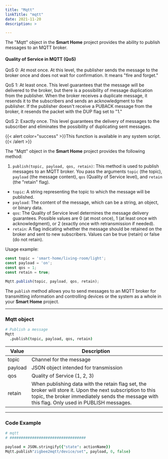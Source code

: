 ```yaml
---
title: "Mqtt"
linkTitle: "mqtt"
date: 2021-11-20 
description: >

---
```


The "Mqtt" object in the **Smart Home** project provides the ability to publish messages to an MQTT broker.

#### Quality of Service in MQTT (QoS)

QoS 0: At most once. At this level, the publisher sends the message to the broker once and does not wait for confirmation. It means "fire and forget."

QoS 1: At least once. This level guarantees that the message will be delivered to the broker, but there is a possibility of message duplication from the publisher. When the broker receives a duplicate message, it resends it to the subscribers and sends an acknowledgment to the publisher. If the publisher doesn't receive a PUBACK message from the broker, it resends the packet with the DUP flag set to "1."

QoS 2: Exactly once. This level guarantees the delivery of messages to the subscriber and eliminates the possibility of duplicating sent messages.

{{< alert color="success" >}}This function is available in any system script.{{< /alert >}}

The "Mqtt" object in the **Smart Home** project provides the following method:

1. `publish(topic, payload, qos, retain)`: This method is used to publish messages to an MQTT broker. You pass the arguments `topic` (the topic), `payload` (the message content), `qos` (Quality of Service level), and `retain` (the "retain" flag).

- `topic`: A string representing the topic to which the message will be published.
- `payload`: The content of the message, which can be a string, an object, or binary data.
- `qos`: The Quality of Service level determines the message delivery guarantees. Possible values are 0 (at most once), 1 (at least once with acknowledgment), or 2 (exactly once with retransmission if needed).
- `retain`: A flag indicating whether the message should be retained on the broker and sent to new subscribers. Values can be true (retain) or false (do not retain).

Usage example:

```javascript
const topic = 'smart-home/living-room/light';
const payload = 'on';
const qos = 1;
const retain = true;

Mqtt.publish(topic, payload, qos, retain);
```

The `publish` method allows you to send messages to an MQTT broker for transmitting information and controlling devices or the system as a whole in your **Smart Home** project.

----------------

### Mqtt object

```coffeescript
# Publish a message
Mqtt
  .publish(topic, payload, qos, retain)
```

|  Value  | Description  |
|-------------|---------|
| topic | Channel for the message |
| payload | JSON object intended for transmission |
| qos | Quality of Service (1, 2, 3) |
| retain | When publishing data with the retain flag set, the broker will store it. Upon the next subscription to this topic, the broker immediately sends the message with this flag. Only used in PUBLISH messages. |

----------------

### Code Example

```coffeescript
# mqtt
# ##################################

payload = JSON.stringify({"state": actionName})
Mqtt.publish"zigbee2mqtt/device/set", payload, 0, false)

```
